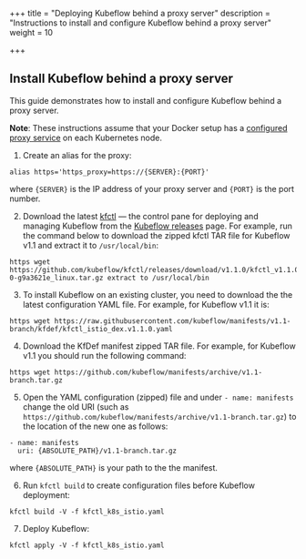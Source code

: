 +++
title = "Deploying Kubeflow behind a proxy server"
description = "Instructions to install and configure Kubeflow behind a proxy server"
weight = 10

+++

## Install Kubeflow behind a proxy server

This guide demonstrates how to install and configure Kubeflow behind a proxy server.

**Note**: These instructions assume that your Docker setup has a [configured
proxy service](https://docs.docker.com/network/proxy/) on each Kubernetes node.

1. Create an alias for the proxy:

```shell
alias https='https_proxy=https://{SERVER}:{PORT}'
```

where `{SERVER}` is the IP address of your proxy server and `{PORT}` is the port number.

2. Download the latest [kfctl](https://github.com/kubeflow/kfctl) — the control
   pane for deploying and managing Kubeflow from the [Kubeflow
   releases](https://github.com/kubeflow/kfctl/releases/) page. For example, run
   the command below to download the zipped kfctl TAR file for Kubeflow v1.1 and
   extract it to `/usr/local/bin`:

```shell
https wget https://github.com/kubeflow/kfctl/releases/download/v1.1.0/kfctl_v1.1.0-0-g9a3621e_linux.tar.gz extract to /usr/local/bin
```

3. To install Kubeflow on an existing cluster, you need to download the the
   latest configuration YAML file. For example, for Kubeflow v1.1 it is:

```
https wget https://raw.githubusercontent.com/kubeflow/manifests/v1.1-branch/kfdef/kfctl_istio_dex.v1.1.0.yaml
```

4. Download the KfDef manifest zipped TAR file. For example, for Kubeflow v1.1
   you should run the following command:

```shell
https wget https://github.com/kubeflow/manifests/archive/v1.1-branch.tar.gz
```

5. Open the YAML configuration (zipped) file and under `- name: manifests`
   change the old URI (such as
   `https://github.com/kubeflow/manifests/archive/v1.1-branch.tar.gz`) to the
   location of the new one as follows:

```shell
- name: manifests
  uri: {ABSOLUTE_PATH}/v1.1-branch.tar.gz
```

where `{ABSOLUTE_PATH}` is your path to the the manifest.

6. Run `kfctl build` to create configuration files before Kubeflow deployment:

```shell
kfctl build -V -f kfctl_k8s_istio.yaml
```

7. Deploy Kubeflow:

```shell
kfctl apply -V -f kfctl_k8s_istio.yaml
```

